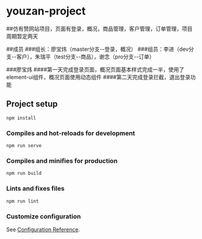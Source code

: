 # youzan-project

##仿有赞网站项目，页面有登录，概况，商品管理，客户管理，订单管理，项目周期暂定两天

##成员
###组长：廖宝炜（master分支--登录，概况）
###组员：李进（dev分支--客户），朱瑞平（test分支--商品），谢念（pro分支--订单）


###廖宝炜
####第一天完成登录页面，概况页面基本样式完成一半，使用了element-ui组件，概况页面使用动态组件
####第二天完成登录拦截，退出登录功能

## Project setup
```
npm install
```

### Compiles and hot-reloads for development
```
npm run serve
```

### Compiles and minifies for production
```
npm run build
```

### Lints and fixes files
```
npm run lint
```

### Customize configuration
See [Configuration Reference](https://cli.vuejs.org/config/).


